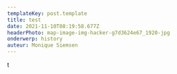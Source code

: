 ```yaml
---
templateKey: post.template
title: test
date: 2021-11-10T08:19:58.677Z
headerPhoto: map-image-img-hacker-g7d3624e67_1920-jpg
onderwerp: history
auteur: Monique Siemsen
---
```

t